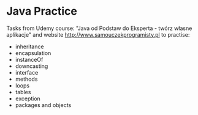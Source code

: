 # Java Practice

Tasks from Udemy course: "Java od Podstaw do Eksperta - twórz własne aplikacje" and website http://www.samouczekprogramisty.pl to practise: 
- inheritance
- encapsulation
- instanceOf
- downcasting
- interface
- methods
- loops
- tables
- exception
- packages and objects
